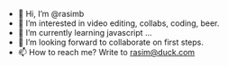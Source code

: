 - 👋 Hi, I’m @rasimb
- 👀 I’m interested in video editing, collabs, coding, beer.
- 🌱 I’m currently learning javascript ...
- 💞️ I’m looking forward to collaborate on first steps.
- 📫 How to reach me? Write to <a href="mailto=rasim@duck.com">rasim@duck.com</a>

<!---
rasimb/rasimb is a ✨ special ✨ repository because its `README.md` (this file) appears on your GitHub profile.
You can click the Preview link to take a look at your changes.
--->
